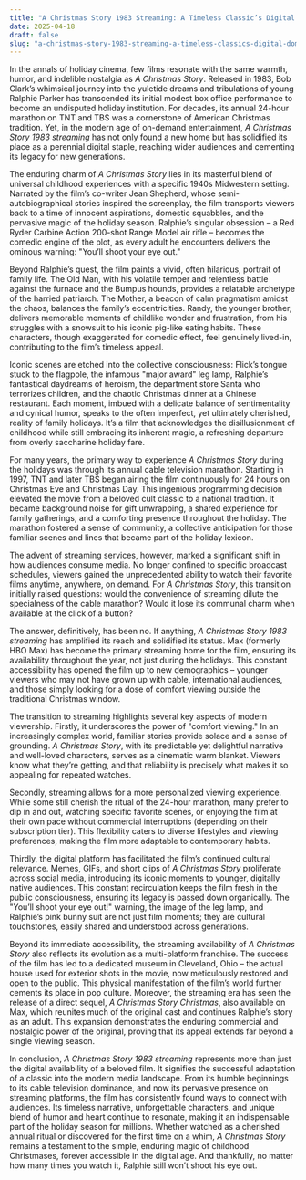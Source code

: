 ```yaml
---
title: "A Christmas Story 1983 Streaming: A Timeless Classic’s Digital Dominion"
date: 2025-04-18
draft: false
slug: "a-christmas-story-1983-streaming-a-timeless-classics-digital-dominion" 
---
```


In the annals of holiday cinema, few films resonate with the same warmth, humor, and indelible nostalgia as *A Christmas Story*. Released in 1983, Bob Clark’s whimsical journey into the yuletide dreams and tribulations of young Ralphie Parker has transcended its initial modest box office performance to become an undisputed holiday institution. For decades, its annual 24-hour marathon on TNT and TBS was a cornerstone of American Christmas tradition. Yet, in the modern age of on-demand entertainment, *A Christmas Story 1983 streaming* has not only found a new home but has solidified its place as a perennial digital staple, reaching wider audiences and cementing its legacy for new generations.

The enduring charm of *A Christmas Story* lies in its masterful blend of universal childhood experiences with a specific 1940s Midwestern setting. Narrated by the film’s co-writer Jean Shepherd, whose semi-autobiographical stories inspired the screenplay, the film transports viewers back to a time of innocent aspirations, domestic squabbles, and the pervasive magic of the holiday season. Ralphie’s singular obsession – a Red Ryder Carbine Action 200-shot Range Model air rifle – becomes the comedic engine of the plot, as every adult he encounters delivers the ominous warning: "You’ll shoot your eye out."

Beyond Ralphie’s quest, the film paints a vivid, often hilarious, portrait of family life. The Old Man, with his volatile temper and relentless battle against the furnace and the Bumpus hounds, provides a relatable archetype of the harried patriarch. The Mother, a beacon of calm pragmatism amidst the chaos, balances the family’s eccentricities. Randy, the younger brother, delivers memorable moments of childlike wonder and frustration, from his struggles with a snowsuit to his iconic pig-like eating habits. These characters, though exaggerated for comedic effect, feel genuinely lived-in, contributing to the film’s timeless appeal.

Iconic scenes are etched into the collective consciousness: Flick’s tongue stuck to the flagpole, the infamous "major award" leg lamp, Ralphie’s fantastical daydreams of heroism, the department store Santa who terrorizes children, and the chaotic Christmas dinner at a Chinese restaurant. Each moment, imbued with a delicate balance of sentimentality and cynical humor, speaks to the often imperfect, yet ultimately cherished, reality of family holidays. It’s a film that acknowledges the disillusionment of childhood while still embracing its inherent magic, a refreshing departure from overly saccharine holiday fare.

For many years, the primary way to experience *A Christmas Story* during the holidays was through its annual cable television marathon. Starting in 1997, TNT and later TBS began airing the film continuously for 24 hours on Christmas Eve and Christmas Day. This ingenious programming decision elevated the movie from a beloved cult classic to a national tradition. It became background noise for gift unwrapping, a shared experience for family gatherings, and a comforting presence throughout the holiday. The marathon fostered a sense of community, a collective anticipation for those familiar scenes and lines that became part of the holiday lexicon.

The advent of streaming services, however, marked a significant shift in how audiences consume media. No longer confined to specific broadcast schedules, viewers gained the unprecedented ability to watch their favorite films anytime, anywhere, on demand. For *A Christmas Story*, this transition initially raised questions: would the convenience of streaming dilute the specialness of the cable marathon? Would it lose its communal charm when available at the click of a button?

The answer, definitively, has been no. If anything, *A Christmas Story 1983 streaming* has amplified its reach and solidified its status. Max (formerly HBO Max) has become the primary streaming home for the film, ensuring its availability throughout the year, not just during the holidays. This constant accessibility has opened the film up to new demographics – younger viewers who may not have grown up with cable, international audiences, and those simply looking for a dose of comfort viewing outside the traditional Christmas window.

The transition to streaming highlights several key aspects of modern viewership. Firstly, it underscores the power of "comfort viewing." In an increasingly complex world, familiar stories provide solace and a sense of grounding. *A Christmas Story*, with its predictable yet delightful narrative and well-loved characters, serves as a cinematic warm blanket. Viewers know what they’re getting, and that reliability is precisely what makes it so appealing for repeated watches.

Secondly, streaming allows for a more personalized viewing experience. While some still cherish the ritual of the 24-hour marathon, many prefer to dip in and out, watching specific favorite scenes, or enjoying the film at their own pace without commercial interruptions (depending on their subscription tier). This flexibility caters to diverse lifestyles and viewing preferences, making the film more adaptable to contemporary habits.

Thirdly, the digital platform has facilitated the film’s continued cultural relevance. Memes, GIFs, and short clips of *A Christmas Story* proliferate across social media, introducing its iconic moments to younger, digitally native audiences. This constant recirculation keeps the film fresh in the public consciousness, ensuring its legacy is passed down organically. The "You’ll shoot your eye out!" warning, the image of the leg lamp, and Ralphie’s pink bunny suit are not just film moments; they are cultural touchstones, easily shared and understood across generations.

Beyond its immediate accessibility, the streaming availability of *A Christmas Story* also reflects its evolution as a multi-platform franchise. The success of the film has led to a dedicated museum in Cleveland, Ohio – the actual house used for exterior shots in the movie, now meticulously restored and open to the public. This physical manifestation of the film’s world further cements its place in pop culture. Moreover, the streaming era has seen the release of a direct sequel, *A Christmas Story Christmas*, also available on Max, which reunites much of the original cast and continues Ralphie’s story as an adult. This expansion demonstrates the enduring commercial and nostalgic power of the original, proving that its appeal extends far beyond a single viewing season.

In conclusion, *A Christmas Story 1983 streaming* represents more than just the digital availability of a beloved film. It signifies the successful adaptation of a classic into the modern media landscape. From its humble beginnings to its cable television dominance, and now its pervasive presence on streaming platforms, the film has consistently found ways to connect with audiences. Its timeless narrative, unforgettable characters, and unique blend of humor and heart continue to resonate, making it an indispensable part of the holiday season for millions. Whether watched as a cherished annual ritual or discovered for the first time on a whim, *A Christmas Story* remains a testament to the simple, enduring magic of childhood Christmases, forever accessible in the digital age. And thankfully, no matter how many times you watch it, Ralphie still won’t shoot his eye out.